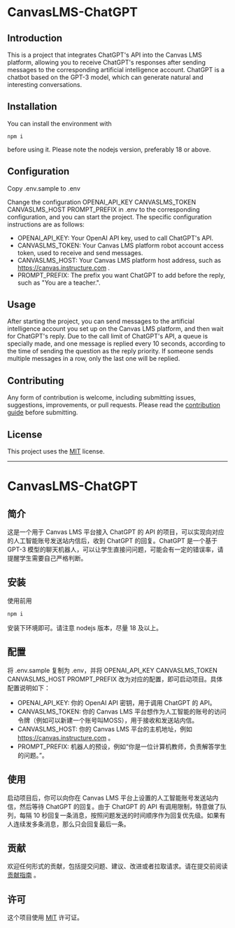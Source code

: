 # CanvasLMS-ChatGPT

## Introduction

This is a project that integrates ChatGPT's API into the Canvas LMS platform, allowing you to receive ChatGPT's responses after sending messages to the corresponding artificial intelligence account. ChatGPT is a chatbot based on the GPT-3 model, which can generate natural and interesting conversations.

## Installation

You can install the environment with

```nodejs
npm i
```

before using it. Please note the nodejs version, preferably 18 or above.

## Configuration

Copy .env.sample to .env

Change the configuration OPENAI_API_KEY CANVASLMS_TOKEN CANVASLMS_HOST PROMPT_PREFIX in .env to the corresponding configuration, and you can start the project. The specific configuration instructions are as follows:

- OPENAI_API_KEY: Your OpenAI API key, used to call ChatGPT's API.
- CANVASLMS_TOKEN: Your Canvas LMS platform robot account access token, used to receive and send messages.
- CANVASLMS_HOST: Your Canvas LMS platform host address, such as https://canvas.instructure.com .
- PROMPT_PREFIX: The prefix you want ChatGPT to add before the reply, such as "You are a teacher.".

## Usage

After starting the project, you can send messages to the artificial intelligence account you set up on the Canvas LMS platform, and then wait for ChatGPT's reply. Due to the call limit of ChatGPT's API, a queue is specially made, and one message is replied every 10 seconds, according to the time of sending the question as the reply priority. If someone sends multiple messages in a row, only the last one will be replied.

## Contributing

Any form of contribution is welcome, including submitting issues, suggestions, improvements, or pull requests. Please read the [contribution guide](CONTRIBUTING.md) before submitting.

## License

This project uses the [MIT](LICENSE) license.

---

# CanvasLMS-ChatGPT

## 简介

这是一个用于 Canvas LMS 平台接入 ChatGPT 的 API 的项目，可以实现向对应的人工智能账号发送站内信后，收到 ChatGPT 的回复。ChatGPT 是一个基于 GPT-3 模型的聊天机器人，可以让学生直接问问题，可能会有一定的错误率，请提醒学生需要自己严格判断。

## 安装

使用前用

```nodejs
npm i
```

安装下环境即可。请注意 nodejs 版本，尽量 18 及以上。

## 配置

将 .env.sample 复制为 .env，并将 OPENAI_API_KEY CANVASLMS_TOKEN CANVASLMS_HOST PROMPT_PREFIX 改为对应的配置，即可启动项目。具体配置说明如下：

- OPENAI_API_KEY: 你的 OpenAI API 密钥，用于调用 ChatGPT 的 API。
- CANVASLMS_TOKEN: 你的 Canvas LMS 平台想作为人工智能的账号的访问令牌（例如可以新建一个账号叫MOSS），用于接收和发送站内信。
- CANVASLMS_HOST: 你的 Canvas LMS 平台的主机地址，例如 https://canvas.instructure.com 。
- PROMPT_PREFIX: 机器人的预设，例如“你是一位计算机教师，负责解答学生的问题。”。

## 使用

启动项目后，你可以向你在 Canvas LMS 平台上设置的人工智能账号发送站内信，然后等待 ChatGPT 的回复。由于 ChatGPT 的 API 有调用限制，特意做了队列，每隔 10 秒回复一条消息，按照问题发送的时间顺序作为回复优先级。如果有人连续发多条消息，那么只会回复最后一条。

## 贡献

欢迎任何形式的贡献，包括提交问题、建议、改进或者拉取请求。请在提交前阅读 [贡献指南](CONTRIBUTING.md) 。

## 许可

这个项目使用 [MIT](LICENSE) 许可证。
